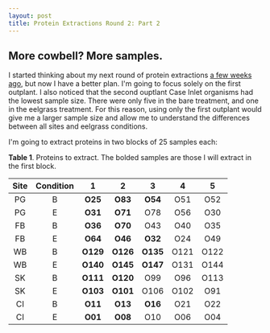 ```yaml
---
layout: post
title: Protein Extractions Round 2: Part 2
---
```


## More cowbell? More samples.

I started thinking about my next round of protein extractions [a few weeks ago](https://yaaminiv.github.io/Protein-Extractions-Round-2/), but now I have a better plan. I'm going to focus solely on the first outplant. I also noticed that the second ouptlant Case Inlet organisms had the lowest sample size. There were only five in the bare treatment, and one in the eelgrass treatment. For this reason, using only the first outplant would give me a larger sample size and allow me to understand the differences between all sites and eelgrass conditions.

I'm going to extract proteins in two blocks of 25 samples each:

**Table 1**. Proteins to extract. The bolded samples are those I will extract in the first block.

| Site | Condition |     1    |     2    |     3    |   4  |   5  |
|:----:|:---------:|:--------:|:--------:|:--------:|:----:|:----:|
|  PG  |     B     |  **O25** |  **O83** |  **O54** |  O51 |  O52 |
|  PG  |     E     |  **O31** |  **O71** |    O78   |  O56 |  O30 |
|  FB  |     B     |  **O36** |  **O70** |    O43   |  O40 |  O35 |
|  FB  |     E     |  **O64** |  **O46** |  **O32** |  O24 |  O49 |
|  WB  |     B     | **O129** | **O126** | **O135** | O121 | O122 |
|  WB  |     E     | **O140** | **O145** | **O147** | O131 | O144 |
|  SK  |     B     | **O111** | **O120** |    O99   |  O96 | O113 |
|  SK  |     E     | **O103** | **O101** |   O106   | O102 |  O91 |
|  CI  |     B     |  **O11** |  **O13** |  **O16** |  O21 |  O22 |
|  CI  |     E     |  **O01** |  **O08** |    O10   |  O06 |  O04 |
